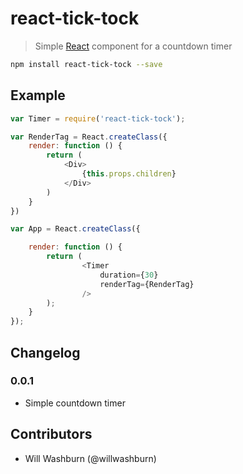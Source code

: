 # react-tick-tock

> Simple [React](http://facebook.github.io/react/index.html) component for a countdown timer

```bash
npm install react-tick-tock --save
```

## Example
```javascript
var Timer = require('react-tick-tock');

var RenderTag = React.createClass({
    render: function () {
        return (
            <Div>
                {this.props.children}
            </Div>
        )
    }
})

var App = React.createClass({

    render: function () {
        return (
                <Timer
                    duration={30}
                    renderTag={RenderTag}
                />
        );
    }
});


```

## Changelog

### 0.0.1
- Simple countdown timer

## Contributors

* Will Washburn (@willwashburn)
